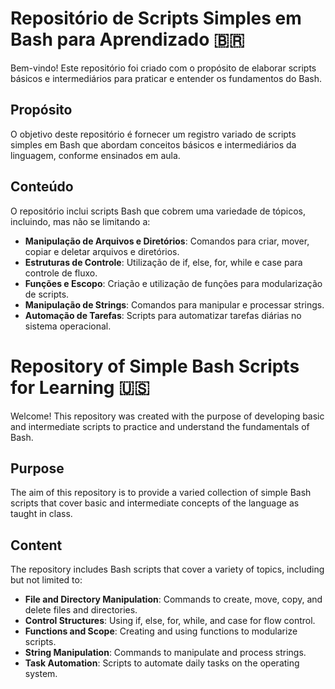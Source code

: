 # Repositório de Scripts Simples em Bash para Aprendizado 🇧🇷

Bem-vindo! Este repositório foi criado com o propósito de elaborar scripts básicos e intermediários para praticar e entender os fundamentos do Bash.

## Propósito

O objetivo deste repositório é fornecer um registro variado de scripts simples em Bash que abordam conceitos básicos e intermediários da linguagem, conforme ensinados em aula.

## Conteúdo

O repositório inclui scripts Bash que cobrem uma variedade de tópicos, incluindo, mas não se limitando a:

- **Manipulação de Arquivos e Diretórios**: Comandos para criar, mover, copiar e deletar arquivos e diretórios.
- **Estruturas de Controle**: Utilização de if, else, for, while e case para controle de fluxo.
- **Funções e Escopo**: Criação e utilização de funções para modularização de scripts.
- **Manipulação de Strings**: Comandos para manipular e processar strings.
- **Automação de Tarefas**: Scripts para automatizar tarefas diárias no sistema operacional.

# Repository of Simple Bash Scripts for Learning 🇺🇸

Welcome! This repository was created with the purpose of developing basic and intermediate scripts to practice and understand the fundamentals of Bash.

## Purpose

The aim of this repository is to provide a varied collection of simple Bash scripts that cover basic and intermediate concepts of the language as taught in class.

## Content

The repository includes Bash scripts that cover a variety of topics, including but not limited to:

- **File and Directory Manipulation**: Commands to create, move, copy, and delete files and directories.
- **Control Structures**: Using if, else, for, while, and case for flow control.
- **Functions and Scope**: Creating and using functions to modularize scripts.
- **String Manipulation**: Commands to manipulate and process strings.
- **Task Automation**: Scripts to automate daily tasks on the operating system.
